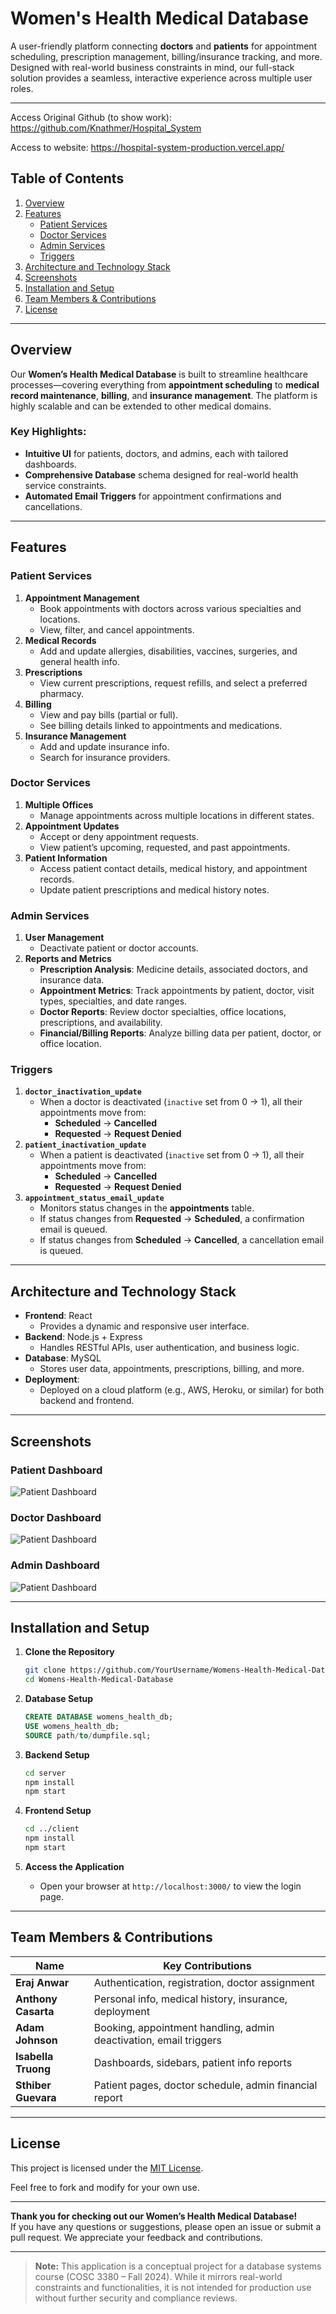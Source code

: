 # Women's Health Medical Database

A user-friendly platform connecting **doctors** and **patients** for appointment scheduling, prescription management, billing/insurance tracking, and more. Designed with real-world business constraints in mind, our full-stack solution provides a seamless, interactive experience across multiple user roles.

---

Access Original Github (to show work):
https://github.com/Knathmer/Hospital_System

Access to website:
https://hospital-system-production.vercel.app/

## Table of Contents
1. [Overview](#overview)  
2. [Features](#features)  
   - [Patient Services](#patient-services)  
   - [Doctor Services](#doctor-services)  
   - [Admin Services](#admin-services)  
   - [Triggers](#triggers)  
3. [Architecture and Technology Stack](#architecture-and-technology-stack)  
4. [Screenshots](#screenshots)  
5. [Installation and Setup](#installation-and-setup)  
6. [Team Members & Contributions](#team-members--contributions)  
7. [License](#license)

---

## Overview
Our **Women’s Health Medical Database** is built to streamline healthcare processes—covering everything from **appointment scheduling** to **medical record maintenance**, **billing**, and **insurance management**. The platform is highly scalable and can be extended to other medical domains.

### Key Highlights:
- **Intuitive UI** for patients, doctors, and admins, each with tailored dashboards.
- **Comprehensive Database** schema designed for real-world health service constraints.
- **Automated Email Triggers** for appointment confirmations and cancellations.

---

## Features

### Patient Services
1. **Appointment Management**  
   - Book appointments with doctors across various specialties and locations.  
   - View, filter, and cancel appointments.
2. **Medical Records**  
   - Add and update allergies, disabilities, vaccines, surgeries, and general health info.
3. **Prescriptions**  
   - View current prescriptions, request refills, and select a preferred pharmacy.
4. **Billing**  
   - View and pay bills (partial or full).  
   - See billing details linked to appointments and medications.
5. **Insurance Management**  
   - Add and update insurance info.  
   - Search for insurance providers.

### Doctor Services
1. **Multiple Offices**  
   - Manage appointments across multiple locations in different states.
2. **Appointment Updates**  
   - Accept or deny appointment requests.  
   - View patient’s upcoming, requested, and past appointments.
3. **Patient Information**  
   - Access patient contact details, medical history, and appointment records.  
   - Update patient prescriptions and medical history notes.

### Admin Services
1. **User Management**  
   - Deactivate patient or doctor accounts.
2. **Reports and Metrics**  
   - **Prescription Analysis**: Medicine details, associated doctors, and insurance data.
   - **Appointment Metrics**: Track appointments by patient, doctor, visit types, specialties, and date ranges.
   - **Doctor Reports**: Review doctor specialties, office locations, prescriptions, and availability.
   - **Financial/Billing Reports**: Analyze billing data per patient, doctor, or office location.

### Triggers
1. **`doctor_inactivation_update`**  
   - When a doctor is deactivated (`inactive` set from 0 → 1), all their appointments move from:  
     - **Scheduled** → **Cancelled**  
     - **Requested** → **Request Denied**
2. **`patient_inactivation_update`**  
   - When a patient is deactivated (`inactive` set from 0 → 1), all their appointments move from:  
     - **Scheduled** → **Cancelled**  
     - **Requested** → **Request Denied**
3. **`appointment_status_email_update`**  
   - Monitors status changes in the **appointments** table.  
   - If status changes from **Requested** → **Scheduled**, a confirmation email is queued.  
   - If status changes from **Scheduled** → **Cancelled**, a cancellation email is queued.

---

## Architecture and Technology Stack
- **Frontend**: React  
  - Provides a dynamic and responsive user interface.
- **Backend**: Node.js + Express  
  - Handles RESTful APIs, user authentication, and business logic.
- **Database**: MySQL  
  - Stores user data, appointments, prescriptions, billing, and more.
- **Deployment**:  
  - Deployed on a cloud platform (e.g., AWS, Heroku, or similar) for both backend and frontend.

---

## Screenshots

### Patient Dashboard
![Patient Dashboard](SQLdump_Screenshots/WomenWellPNGs/patientDashboard.png)

### Doctor Dashboard
![Patient Dashboard](SQLdump_Screenshots/WomenWellPNGs/doctorDashboard.png)

### Admin Dashboard
![Patient Dashboard](SQLdump_Screenshots/WomenWellPNGs/adminDashboard.png)

---

## Installation and Setup

1. **Clone the Repository**
   ```bash
   git clone https://github.com/YourUsername/Womens-Health-Medical-Database.git
   cd Womens-Health-Medical-Database
   ```

2. **Database Setup**
   ```sql
   CREATE DATABASE womens_health_db;
   USE womens_health_db;
   SOURCE path/to/dumpfile.sql;
   ```

3. **Backend Setup**
   ```bash
   cd server
   npm install
   npm start
   ```

4. **Frontend Setup**
   ```bash
   cd ../client
   npm install
   npm start
   ```

5. **Access the Application**
   - Open your browser at `http://localhost:3000/` to view the login page.

---

## Team Members & Contributions

| Name                  | Key Contributions |
|-----------------------|------------------|
| **Eraj Anwar**        | Authentication, registration, doctor assignment |
| **Anthony Casarta**   | Personal info, medical history, insurance, deployment |
| **Adam Johnson**      | Booking, appointment handling, admin deactivation, email triggers |
| **Isabella Truong**   | Dashboards, sidebars, patient info reports |
| **Sthiber Guevara**   | Patient pages, doctor schedule, admin financial report |

---

## License

This project is licensed under the [MIT License](LICENSE).

Feel free to fork and modify for your own use.

---

**Thank you for checking out our Women’s Health Medical Database!**  
If you have any questions or suggestions, please open an issue or submit a pull request. We appreciate your feedback and contributions.

---

> **Note:** This application is a conceptual project for a database systems course (COSC 3380 – Fall 2024). While it mirrors real-world constraints and functionalities, it is not intended for production use without further security and compliance reviews.


